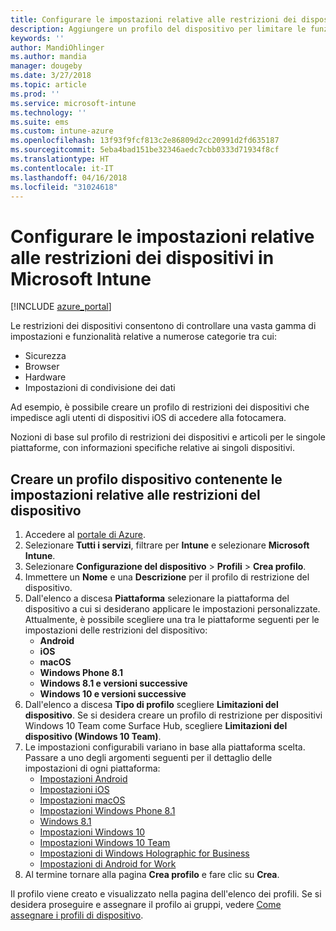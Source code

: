 ```yaml
---
title: Configurare le impostazioni relative alle restrizioni dei dispositivi in Microsoft Intune - Azure | Microsoft Docs
description: Aggiungere un profilo del dispositivo per limitare le funzionalità dei dispositivi Android, macOS, iOS, Windows Phone e Windows 10 in Microsoft Intune
keywords: ''
author: MandiOhlinger
ms.author: mandia
manager: dougeby
ms.date: 3/27/2018
ms.topic: article
ms.prod: ''
ms.service: microsoft-intune
ms.technology: ''
ms.suite: ems
ms.custom: intune-azure
ms.openlocfilehash: 13f93f9fcf813c2e86809d2cc20991d2fd635187
ms.sourcegitcommit: 5eba4bad151be32346aedc7cbb0333d71934f8cf
ms.translationtype: HT
ms.contentlocale: it-IT
ms.lasthandoff: 04/16/2018
ms.locfileid: "31024618"
---
```

# <a name="configure-device-restriction-settings-in-microsoft-intune"></a>Configurare le impostazioni relative alle restrizioni dei dispositivi in Microsoft Intune

[!INCLUDE [azure_portal](./includes/azure_portal.md)]

Le restrizioni dei dispositivi consentono di controllare una vasta gamma di impostazioni e funzionalità relative a numerose categorie tra cui:
- Sicurezza
- Browser
- Hardware
- Impostazioni di condivisione dei dati

Ad esempio, è possibile creare un profilo di restrizioni dei dispositivi che impedisce agli utenti di dispositivi iOS di accedere alla fotocamera.

Nozioni di base sul profilo di restrizioni dei dispositivi e articoli per le singole piattaforme, con informazioni specifiche relative ai singoli dispositivi.

## <a name="create-a-device-profile-containing-device-restriction-settings"></a>Creare un profilo dispositivo contenente le impostazioni relative alle restrizioni del dispositivo

1. Accedere al [portale di Azure](https://portal.azure.com).
2. Selezionare **Tutti i servizi**, filtrare per **Intune** e selezionare **Microsoft Intune**.
3. Selezionare **Configurazione del dispositivo** > **Profili** > **Crea profilo**.
4. Immettere un **Nome** e una **Descrizione** per il profilo di restrizione del dispositivo.
5. Dall'elenco a discesa **Piattaforma** selezionare la piattaforma del dispositivo a cui si desiderano applicare le impostazioni personalizzate. Attualmente, è possibile scegliere una tra le piattaforme seguenti per le impostazioni delle restrizioni del dispositivo:
    - **Android**
    - **iOS**
    - **macOS**
    - **Windows Phone 8.1**
    - **Windows 8.1 e versioni successive**
    - **Windows 10 e versioni successive**
6. Dall'elenco a discesa **Tipo di profilo** scegliere **Limitazioni del dispositivo**. Se si desidera creare un profilo di restrizione per dispositivi Windows 10 Team come Surface Hub, scegliere **Limitazioni del dispositivo (Windows 10 Team)**.
7. Le impostazioni configurabili variano in base alla piattaforma scelta. Passare a uno degli argomenti seguenti per il dettaglio delle impostazioni di ogni piattaforma:
    - [Impostazioni Android](device-restrictions-android.md)
    - [Impostazioni iOS](device-restrictions-ios.md)
    - [Impostazioni macOS](device-restrictions-macos.md)
    - [Impostazioni Windows Phone 8.1](device-restrictions-windows-phone-8-1.md)
    - [Windows 8.1](device-restrictions-windows-8-1.md)
    - [Impostazioni Windows 10](device-restrictions-windows-10.md)
    - [Impostazioni Windows 10 Team](device-restrictions-windows-10-teams.md)
    - [Impostazioni di Windows Holographic for Business](device-restrictions-windows-holographic.md)
    - [Impostazioni di Android for Work](device-restrictions-android-for-work.md)
8. Al termine tornare alla pagina **Crea profilo** e fare clic su **Crea**.

Il profilo viene creato e visualizzato nella pagina dell'elenco dei profili.
Se si desidera proseguire e assegnare il profilo ai gruppi, vedere [Come assegnare i profili di dispositivo](device-profile-assign.md).

<!--  Removing image as part of design review; retaining source until we known the disposition.

## Example of device restriction settings

In this high-level example, you'll create a device restriction policy that blocks the use of the built-in camera app on Android devices.

![How to disable the camera on Android devices](./media/disable-android-camera.png)

-->
